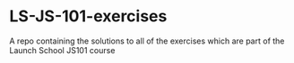 # LS-JS-101-exercises
A repo containing the solutions to all of the exercises which are part of the Launch School JS101 course
